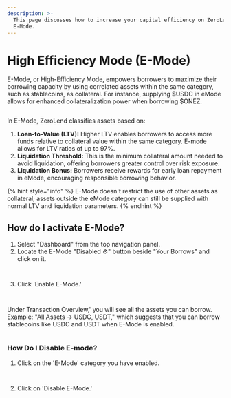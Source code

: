 ```yaml
---
description: >-
  This page discusses how to increase your capital efficiency on ZeroLend with
  E-Mode.
---
```


# High Efficiency Mode (E-Mode)

E-Mode, or High-Efficiency Mode, empowers borrowers to maximize their borrowing capacity by using correlated assets within the same category, such as stablecoins, as collateral. For instance, supplying $USDC in eMode allows for enhanced collateralization power when borrowing $ONEZ.

<figure><img src="../../.gitbook/assets/ZL Doc - High-Efficiency Mode.png" alt=""><figcaption></figcaption></figure>

In E-Mode, ZeroLend classifies assets based on:

1. **Loan-to-Value (LTV):** Higher LTV enables borrowers to access more funds relative to collateral value within the same category. E-mode allows for LTV ratios of up to 97%.&#x20;
2. **Liquidation Threshold:** This is the minimum collateral amount needed to avoid liquidation, offering borrowers greater control over risk exposure.
3. **Liquidation Bonus:** Borrowers receive rewards for early loan repayment in eMode, encouraging responsible borrowing behavior.

{% hint style="info" %}
E-Mode doesn't restrict the use of other assets as collateral; assets outside the eMode category can still be supplied with normal LTV and liquidation parameters.
{% endhint %}

## How do I activate E-Mode?

1. Select "Dashboard" from the top navigation panel.&#x20;
2. Locate the E-Mode "Disabled ⚙️" button beside "Your Borrows" and click on it.

<figure><img src="../../.gitbook/assets/image (38).png" alt=""><figcaption></figcaption></figure>

<figure><img src="../../.gitbook/assets/image (39).png" alt=""><figcaption></figcaption></figure>

3. Click 'Enable E-Mode.'

<figure><img src="../../.gitbook/assets/image (40).png" alt=""><figcaption></figcaption></figure>

<figure><img src="../../.gitbook/assets/image (41).png" alt=""><figcaption></figcaption></figure>

Under Transaction Overview,' you will see all the assets you can borrow. Example: "All Assets → USDC, USDT," which suggests that you can borrow stablecoins like USDC and USDT when E-Mode is enabled.&#x20;

<figure><img src="../../.gitbook/assets/image (42).png" alt=""><figcaption></figcaption></figure>

### How Do I Disable E-mode?

1. Click on the 'E-Mode' category you have enabled.&#x20;

<figure><img src="../../.gitbook/assets/image (43).png" alt=""><figcaption></figcaption></figure>

<figure><img src="../../.gitbook/assets/image (44).png" alt=""><figcaption></figcaption></figure>

2. Click on 'Disable E-Mode.'

<figure><img src="../../.gitbook/assets/image (45).png" alt=""><figcaption></figcaption></figure>

<figure><img src="../../.gitbook/assets/image (46).png" alt=""><figcaption></figcaption></figure>

<figure><img src="../../.gitbook/assets/image (47).png" alt=""><figcaption></figcaption></figure>
